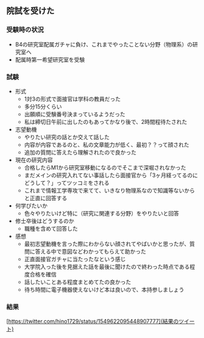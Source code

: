 ## 院試を受けた

### 受験時の状況

- B4の研究室配属ガチャに負け、これまでやったことない分野（物理系）の研究室へ
- 配属時第一希望研究室を受験



### 試験

- 形式
  - 1対3の形式で面接官は学科の教員だった
  - 多分15分くらい
  - 出願順に受験番号決まっているようだった
  - 私は締切日午前に出したのもあってかなり後で、2時間程待たされた
- 志望動機
  - やりたい研究の話とか交えて話した
  - 内容が内容であるのと、私の文章能力が低く、最初？？って顔された
  - 追加の質問に答えたら理解されたので良かった
- 現在の研究内容
  - 合格したらM1から研究室移動になるのでそこまで深堀されなかった
  - まだメインの研究入れてない事話したら面接官から「3ヶ月経ってるのにどうして？」ってツッコミをされる
  - これまで情報工学専攻で来てて、いきなり物理系なので知識等ないからと正直に回答する
- 何学びたいか
  - 色々やりたいけど特に（研究に関連する分野）をやりたいと回答
- 修士卒後はどうするのか
  - 職種を含めて回答した
- 感想
  - 最初志望動機を言った際にわからない顔されてやばいかと思ったが、質問に答える中で意図などわかってもらえて助かった
  - 正直面接官ガチャに当たったなという感じ
  - 大学院入った後を見据えた話を最後に聞けたので終わった時点である程度合格を確信
  - 話したいことある程度まとめてたの良かった
  - 待ち時間に電子機器使えないけど本は良いので、本持参しましょう



### 結果
[https://twitter.com/hino1729/status/1549622095448907777](結果のツイート)




